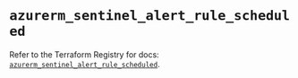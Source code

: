 # `azurerm_sentinel_alert_rule_scheduled`

Refer to the Terraform Registry for docs: [`azurerm_sentinel_alert_rule_scheduled`](https://registry.terraform.io/providers/hashicorp/azurerm/2.99.0/docs/resources/sentinel_alert_rule_scheduled).
